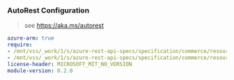 ### AutoRest Configuration

> see https://aka.ms/autorest

``` yaml
azure-arm: true
require:
- /mnt/vss/_work/1/s/azure-rest-api-specs/specification/commerce/resource-manager/readme.md
- /mnt/vss/_work/1/s/azure-rest-api-specs/specification/commerce/resource-manager/readme.go.md
license-header: MICROSOFT_MIT_NO_VERSION
module-version: 0.2.0

```